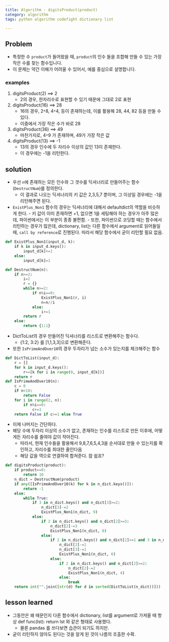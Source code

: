 ```yaml
---
title: Algorithm - digitsProduct(product)
category: algorithm 
tags: python algorithm codefight dictionary list

---
```


## Problem

- 특정한 수 `product`가 들어왔을 때, `product`의 인수 들을 조합해 만들 수 있는 가장 작은 수를 찾는 함수입니다. 
- 이 문제는 약간 이해가 어려울 수 있어서, 예를 중심으로 설명합니다. 

### examples

1. digitsProduct(2) ==> 2
	- 2의 경우, 한자리수로 표현할 수 있기 때문에 그대로 2로 표현
2. digitsProduct(16) ==> 28
	- 16의 경우, 2`*`8, 4`*`4, 등이 존재하는데, 이를 활용해 28, 44, 82 등을 만들 수 있다. 
	- 이중에서 가장 작은 수가 바로 28
3. digitsProduct(36) ==> 49
	- 마찬가지로, 4`*`9 가 존재하며, 49가 가장 작은 값
4. digitsProduct(13) ==> -1
	- 13의 경우 인수에 두 자리수 이상의 값인 13이 존재한다. 
	- 이 경우에는 -1을 리턴한다. 

## solution

- 우선 `n`에 존재하는 모든 인수와 그 갯수를 딕셔너리로 만들어주는 함수(`DestructNum`)를 정의한다. 
	- 이 결과로 나오는 딕셔너리의 키 값은 2,3,5,7 뿐이며, 그 이상일 경우에는 -1을 리턴해주면 된다. 
- `ExistPlus_Non1` 함수의 경우는 딕셔너리에 대해서 defaultdict의 역할을 비슷하게 한다. 
		- 키 값이 이미 존재하면 +1, 없으면 1을 세팅해야 하는 경우가 아주 많은데, 파이썬에서는 이 부분이 종종 불편함.
		- 또한, 파이썬으로 코딩할 때는 함수에서 리턴하는 경우가 많은데, dictionary, list는 다른 함수에서 argument로 읽어들일 때, `call by reference`로 진행된다. 따라서 해당 함수에서 굳이 리턴할 필요 없음. 

```python
def ExistPlus_Non1(input_d, k):
    if k in input_d.keys():
        input_d[k]+=1
    else:
        input_d[k]=1

def DestructNum(n):
    if n>=2:
        i=2
        r = {}
        while n>=2:
            if n%i==0:
                ExistPlus_Non1(r, i)
                n=n//i
            else:
                i+=1
        return r
    else:
        return {1:1}
```


- DictToList의 경우 만들어진 딕셔너리를 리스트로 변환해주는 함수다. 
	- {1:2, 3:2} 를 [1,1,3,3]으로 변환해준다. 
- 또한 `IsPrimeAndOver10`의 경우 두자리가 넘는 소수가 있는지를 체크해주는 함수 

```python
def DictToList(input_d):
    r = []
    for k in input_d.keys():
        r+=[k for i in range(0, input_d[k])]
    return r
def IsPrimeAndOver10(n):
    c = 0 
    if n<10:
        return False
    for i in range(2, n):
        if n%i==0:
            c+=1
    return False if c>=1 else True
```

- 이제 나머지는 간단하다. 
- 해당 수에 두자리 이상의 소수가 없고, 존재하는 인수를 리스트로 만든 이후에, 어떻게든 자리수를 줄여야 값이 작아진다. 
	- 따라서, 현재 인수들을 활용해서 9,8,7,6,5,4,3을 순서대로 만들 수 있는지를 확인하고, 자리수를 최대한 줄인다음
	- 해당 값을 역으로 연결하여 합쳐준다. 참 쉽죠?

```python
def digitsProduct(product):
    if product==0:
        return 10
    n_dict = DestructNum(product)
    if any([IsPrimeAndOver10(k) for k in n_dict.keys()]):
        return -1
    else:
        while True:
            if 3 in n_dict.keys() and n_dict[3]>=2:
                n_dict[3]-=2
                ExistPlus_Non1(n_dict, 9)
            else:
                if 2 in n_dict.keys() and n_dict[2]>=3:
                    n_dict[2]-=3
                    ExistPlus_Non1(n_dict, 8)
                else:
                    if 2 in n_dict.keys() and n_dict[2]>=1 and 3 in n_dict.keys() and n_dict[3]>=1:
                        n_dict[2]-=1
                        n_dict[3]-=1
                        ExistPlus_Non1(n_dict, 6)
                    else:
                        if 2 in n_dict.keys() and n_dict[2]>=2:
                            n_dict[2]-=2
                            ExistPlus_Non1(n_dict, 4)
                        else:
                            break
    return int("".join([str(d) for d in sorted(DictToList(n_dict))]))
```

## lesson learned

- 그동안은 왜 때문인지 다른 함수에서 dictionary, list를 argument로 가져올 때 항상 def func(lst): return lst 와 같은 형태로 사용했다. 
	- 물론 pandas 를 쓰다보면 습관이 되기도 하지만.
- 굳이 리턴하지 않아도 된다는 것을 알게 된 것이 나름의 조촐한 수확. 
